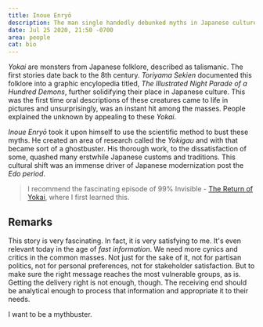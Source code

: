 ```yaml
---
title: Inoue Enryō
description: The man single handedly debunked myths in Japanese culture
date: Jul 25 2020, 21:50 -0700
area: people
cat: bio
---
```


_Yokai_ are monsters from Japanese folklore, described as talismanic. The first
stories date back to the 8th century. _Toriyama Sekien_ documented this folklore
into a graphic encylopedia titled, _The Illustrated Night Parade of a Hundred
Demons_, further solidifying their place in Japanese culture. This was
the first time oral descriptions of these creatures came to life in pictures
and unsurprisingly, was an instant hit among the masses. People explained the
unknown by appealing to these _Yokai_.

_Inoue Enryō_ took it upon himself to use the scientific method to bust these
myths. He created an area of research called the _Yokigau_ and with that became
sort of a ghostbuster. His thorough work, to the dissatisfaction of some, quashed
many erstwhile Japanese customs and traditions. This cultural shift was an
immense driver of Japanese modernization post the _Edo period_.

> I recommend the fascinating episode of 99% Invisible -
> [The Return of Yokai](https://99percentinvisible.org/episode/return-of-the-yokai/),
> where I first learned this.

## Remarks

This story is very fascinating. In fact, it is very satisfying to me. It's
even relevant today in the age of _fast information_. We need more cynics and
critics in the common masses. Not just for the sake of it, not for partisan
politics, not for personal preferences, not for stakeholder satisfaction.
But to make sure the right message reaches the most vulnerable groups, as is.
Getting the delivery right is not enough, though. The receiving end should be
analytical enough to process that information and appropriate it to their
needs.

I want to be a mythbuster.
